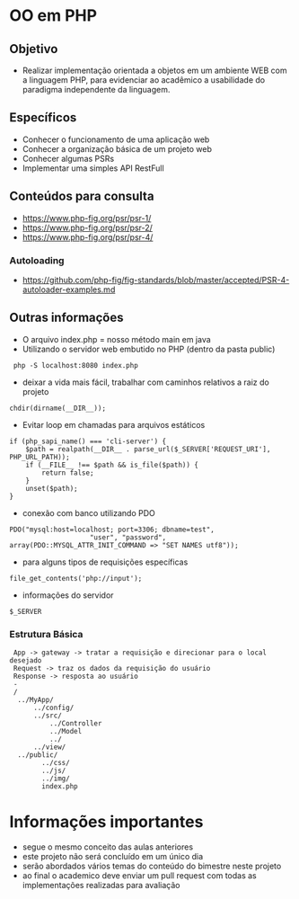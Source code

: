 # OO em PHP

## Objetivo
- Realizar implementação orientada a objetos em um ambiente WEB com a linguagem PHP, para evidenciar ao acadêmico a usabilidade do paradigma independente da linguagem.
## Específicos
- Conhecer o funcionamento de uma aplicação web
- Conhecer a organização básica de um projeto web
- Conhecer algumas PSRs
- Implementar uma simples API RestFull

## Conteúdos para consulta
- https://www.php-fig.org/psr/psr-1/
- https://www.php-fig.org/psr/psr-2/
- https://www.php-fig.org/psr/psr-4/
### Autoloading
- https://github.com/php-fig/fig-standards/blob/master/accepted/PSR-4-autoloader-examples.md
## Outras informações
- O arquivo index.php  = nosso método main em java
- Utilizando o servidor web embutido no PHP (dentro da pasta public)
``` 
 php -S localhost:8080 index.php
```
- deixar a vida mais fácil, trabalhar com caminhos relativos a raiz do projeto
```
chdir(dirname(__DIR__));
```

- Evitar loop em chamadas para arquivos estáticos
```
if (php_sapi_name() === 'cli-server') {
    $path = realpath(__DIR__ . parse_url($_SERVER['REQUEST_URI'], PHP_URL_PATH));
    if (__FILE__ !== $path && is_file($path)) {
        return false;
    }
    unset($path);
}
```
- conexão com banco utilizando PDO
```
PDO("mysql:host=localhost; port=3306; dbname=test",
                    "user", "password", array(PDO::MYSQL_ATTR_INIT_COMMAND => "SET NAMES utf8"));
```
- para alguns tipos de requisições específicas
```
file_get_contents('php://input');
```
- informações do servidor
```
$_SERVER
```
### Estrutura Básica
```
 App -> gateway -> tratar a requisição e direcionar para o local desejado
 Request -> traz os dados da requisição do usuário
 Response -> resposta ao usuário
 -
 /
  ../MyApp/
      ../config/
      ../src/
          ../Controller
          ../Model
          ../
      ../view/
  ../public/
        ../css/
        ../js/
        ../img/
        index.php
```
# Informações importantes
+ segue o mesmo conceito das aulas anteriores
+ este projeto não será concluído em um único dia
+ serão abordados vários temas do conteúdo do bimestre neste projeto
+ ao final o academico deve enviar um pull request com todas as implementações realizadas para avaliação
